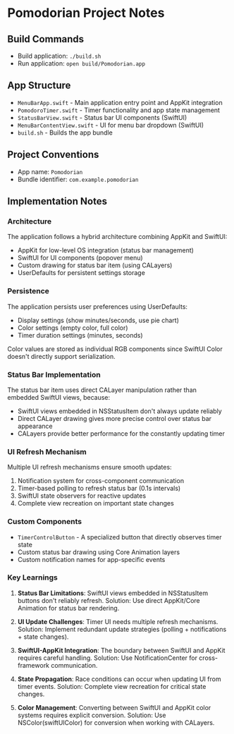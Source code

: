 # Pomodorian Project Notes

## Build Commands

- Build application: `./build.sh`
- Run application: `open build/Pomodorian.app`

## App Structure

- `MenuBarApp.swift` - Main application entry point and AppKit integration
- `PomodoroTimer.swift` - Timer functionality and app state management
- `StatusBarView.swift` - Status bar UI components (SwiftUI)
- `MenuBarContentView.swift` - UI for menu bar dropdown (SwiftUI)
- `build.sh` - Builds the app bundle

## Project Conventions

- App name: `Pomodorian`
- Bundle identifier: `com.example.pomodorian`

## Implementation Notes

### Architecture

The application follows a hybrid architecture combining AppKit and SwiftUI:
- AppKit for low-level OS integration (status bar management)
- SwiftUI for UI components (popover menu)
- Custom drawing for status bar item (using CALayers)
- UserDefaults for persistent settings storage

### Persistence

The application persists user preferences using UserDefaults:
- Display settings (show minutes/seconds, use pie chart)
- Color settings (empty color, full color)
- Timer duration settings (minutes, seconds)

Color values are stored as individual RGB components since SwiftUI Color doesn't directly support serialization.

### Status Bar Implementation

The status bar item uses direct CALayer manipulation rather than embedded SwiftUI views, because:
- SwiftUI views embedded in NSStatusItem don't always update reliably
- Direct CALayer drawing gives more precise control over status bar appearance
- CALayers provide better performance for the constantly updating timer

### UI Refresh Mechanism

Multiple UI refresh mechanisms ensure smooth updates:
1. Notification system for cross-component communication
2. Timer-based polling to refresh status bar (0.1s intervals)
3. SwiftUI state observers for reactive updates
4. Complete view recreation on important state changes

### Custom Components

- `TimerControlButton` - A specialized button that directly observes timer state
- Custom status bar drawing using Core Animation layers
- Custom notification names for app-specific events

### Key Learnings

1. **Status Bar Limitations**: SwiftUI views embedded in NSStatusItem buttons don't reliably refresh.
   Solution: Use direct AppKit/Core Animation for status bar rendering.

2. **UI Update Challenges**: Timer UI needs multiple refresh mechanisms.
   Solution: Implement redundant update strategies (polling + notifications + state changes).

3. **SwiftUI-AppKit Integration**: The boundary between SwiftUI and AppKit requires careful handling.
   Solution: Use NotificationCenter for cross-framework communication.

4. **State Propagation**: Race conditions can occur when updating UI from timer events.
   Solution: Complete view recreation for critical state changes.

5. **Color Management**: Converting between SwiftUI and AppKit color systems requires explicit conversion.
   Solution: Use NSColor(swiftUIColor) for conversion when working with CALayers.